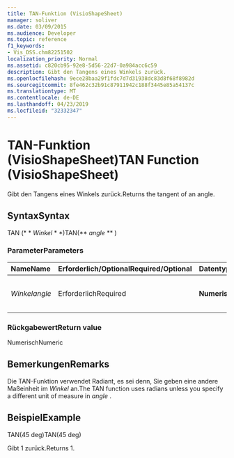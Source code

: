 ```yaml
---
title: TAN-Funktion (VisioShapeSheet)
manager: soliver
ms.date: 03/09/2015
ms.audience: Developer
ms.topic: reference
f1_keywords:
- Vis_DSS.chm82251502
localization_priority: Normal
ms.assetid: c820cb95-92e8-5d56-22d7-0a984acc6c59
description: Gibt den Tangens eines Winkels zurück.
ms.openlocfilehash: 9ece28baa29f1fdc7d7d31938dc83d8f68f8982d
ms.sourcegitcommit: 8fe462c32b91c87911942c188f3445e85a54137c
ms.translationtype: MT
ms.contentlocale: de-DE
ms.lasthandoff: 04/23/2019
ms.locfileid: "32332347"
---
```

# <a name="tan-function-visioshapesheet"></a><span data-ttu-id="e457d-103">TAN-Funktion (VisioShapeSheet)</span><span class="sxs-lookup"><span data-stu-id="e457d-103">TAN Function (VisioShapeSheet)</span></span>

<span data-ttu-id="e457d-104">Gibt den Tangens eines Winkels zurück.</span><span class="sxs-lookup"><span data-stu-id="e457d-104">Returns the tangent of an angle.</span></span>
  
## <a name="syntax"></a><span data-ttu-id="e457d-105">Syntax</span><span class="sxs-lookup"><span data-stu-id="e457d-105">Syntax</span></span>

<span data-ttu-id="e457d-106">TAN (\* \* *Winkel* \* \*)</span><span class="sxs-lookup"><span data-stu-id="e457d-106">TAN(\*\* *angle* \*\* )</span></span> 
  
### <a name="parameters"></a><span data-ttu-id="e457d-107">Parameter</span><span class="sxs-lookup"><span data-stu-id="e457d-107">Parameters</span></span>

|<span data-ttu-id="e457d-108">**Name**</span><span class="sxs-lookup"><span data-stu-id="e457d-108">**Name**</span></span>|<span data-ttu-id="e457d-109">**Erforderlich/Optional**</span><span class="sxs-lookup"><span data-stu-id="e457d-109">**Required/Optional**</span></span>|<span data-ttu-id="e457d-110">**Datentyp**</span><span class="sxs-lookup"><span data-stu-id="e457d-110">**Data Type**</span></span>|<span data-ttu-id="e457d-111">**Beschreibung**</span><span class="sxs-lookup"><span data-stu-id="e457d-111">**Description**</span></span>|
|:-----|:-----|:-----|:-----|
| <span data-ttu-id="e457d-112">_Winkel_</span><span class="sxs-lookup"><span data-stu-id="e457d-112">_angle_</span></span> <br/> |<span data-ttu-id="e457d-113">Erforderlich</span><span class="sxs-lookup"><span data-stu-id="e457d-113">Required</span></span>  <br/> |<span data-ttu-id="e457d-114">**Numerisch**</span><span class="sxs-lookup"><span data-stu-id="e457d-114">**Numeric**</span></span> <br/> |<span data-ttu-id="e457d-115">Der Winkel, dessen Tangente abgerufen werden soll.</span><span class="sxs-lookup"><span data-stu-id="e457d-115">The angle of which to get the tangent.</span></span>  <br/> |
   
### <a name="return-value"></a><span data-ttu-id="e457d-116">Rückgabewert</span><span class="sxs-lookup"><span data-stu-id="e457d-116">Return value</span></span>

<span data-ttu-id="e457d-117">Numerisch</span><span class="sxs-lookup"><span data-stu-id="e457d-117">Numeric</span></span>
  
## <a name="remarks"></a><span data-ttu-id="e457d-118">Bemerkungen</span><span class="sxs-lookup"><span data-stu-id="e457d-118">Remarks</span></span>

<span data-ttu-id="e457d-119">Die TAN-Funktion verwendet Radiant, es sei denn, Sie geben eine andere Maßeinheit im *Winkel* an.</span><span class="sxs-lookup"><span data-stu-id="e457d-119">The TAN function uses radians unless you specify a different unit of measure in  *angle*  .</span></span> 
  
## <a name="example"></a><span data-ttu-id="e457d-120">Beispiel</span><span class="sxs-lookup"><span data-stu-id="e457d-120">Example</span></span>

<span data-ttu-id="e457d-121">TAN(45 deg)</span><span class="sxs-lookup"><span data-stu-id="e457d-121">TAN(45 deg)</span></span> 
  
<span data-ttu-id="e457d-122">Gibt 1 zurück.</span><span class="sxs-lookup"><span data-stu-id="e457d-122">Returns 1.</span></span> 
  


